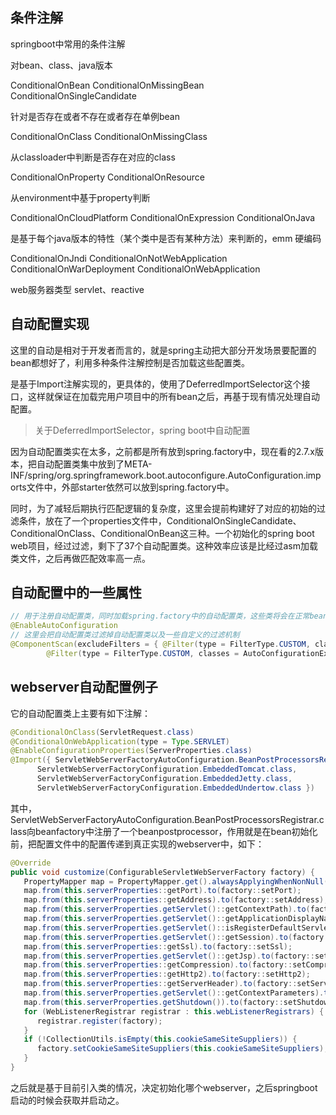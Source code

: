 ## 条件注解

springboot中常用的条件注解

对bean、class、java版本

ConditionalOnBean
ConditionalOnMissingBean
ConditionalOnSingleCandidate

针对是否存在或者不存在或者存在单例bean



ConditionalOnClass
ConditionalOnMissingClass

从classloader中判断是否存在对应的class



ConditionalOnProperty
ConditionalOnResource

从environment中基于property判断



ConditionalOnCloudPlatform
ConditionalOnExpression
ConditionalOnJava

是基于每个java版本的特性（某个类中是否有某种方法）来判断的，emm 硬编码

ConditionalOnJndi
ConditionalOnNotWebApplication
ConditionalOnWarDeployment
ConditionalOnWebApplication

web服务器类型 servlet、reactive

## 自动配置实现

这里的自动是相对于开发者而言的，就是spring主动把大部分开发场景要配置的bean都想好了，利用多种条件注解控制是否加载这些配置类。

是基于Import注解实现的，更具体的，使用了DeferredImportSelector这个接口，这样就保证在加载完用户项目中的所有bean之后，再基于现有情况处理自动配置。

>关于DeferredImportSelector，spring boot中自动配置

因为自动配置类实在太多，之前都是所有放到spring.factory中，现在看的2.7.x版本，把自动配置类集中放到了META-INF/spring/org.springframework.boot.autoconfigure.AutoConfiguration.imports文件中，外部starter依然可以放到spring.factory中。

同时，为了减轻后期执行匹配逻辑的复杂度，这里会提前构建好了对应的初始的过滤条件，放在了一个properties文件中，ConditionalOnSingleCandidate、ConditionalOnClass、ConditionalOnBean这三种。一个初始化的spring boot web项目，经过过滤，剩下了37个自动配置类。这种效率应该是比经过asm加载类文件，之后再做匹配效率高一点。

## 自动配置中的一些属性

```java
// 用于注册自动配置类，同时加载spring.factory中的自动配置类，这些类将会在正常bean都扫描完成之后再注册
@EnableAutoConfiguration
// 这里会把自动配置类过滤掉自动配置类以及一些自定义的过滤机制
@ComponentScan(excludeFilters = { @Filter(type = FilterType.CUSTOM, classes = TypeExcludeFilter.class),
		@Filter(type = FilterType.CUSTOM, classes = AutoConfigurationExcludeFilter.class) })


```

## webserver自动配置例子

它的自动配置类上主要有如下注解：

```java
@ConditionalOnClass(ServletRequest.class)
@ConditionalOnWebApplication(type = Type.SERVLET)
@EnableConfigurationProperties(ServerProperties.class)
@Import({ ServletWebServerFactoryAutoConfiguration.BeanPostProcessorsRegistrar.class,
      ServletWebServerFactoryConfiguration.EmbeddedTomcat.class,
      ServletWebServerFactoryConfiguration.EmbeddedJetty.class,
      ServletWebServerFactoryConfiguration.EmbeddedUndertow.class })
```

其中，ServletWebServerFactoryAutoConfiguration.BeanPostProcessorsRegistrar.class向beanfactory中注册了一个beanpostprocessor，作用就是在bean初始化前，把配置文件中的配置传递到真正实现的webserver中，如下：

```java
@Override
public void customize(ConfigurableServletWebServerFactory factory) {
   PropertyMapper map = PropertyMapper.get().alwaysApplyingWhenNonNull();
   map.from(this.serverProperties::getPort).to(factory::setPort);
   map.from(this.serverProperties::getAddress).to(factory::setAddress);
   map.from(this.serverProperties.getServlet()::getContextPath).to(factory::setContextPath);
   map.from(this.serverProperties.getServlet()::getApplicationDisplayName).to(factory::setDisplayName);
   map.from(this.serverProperties.getServlet()::isRegisterDefaultServlet).to(factory::setRegisterDefaultServlet);
   map.from(this.serverProperties.getServlet()::getSession).to(factory::setSession);
   map.from(this.serverProperties::getSsl).to(factory::setSsl);
   map.from(this.serverProperties.getServlet()::getJsp).to(factory::setJsp);
   map.from(this.serverProperties::getCompression).to(factory::setCompression);
   map.from(this.serverProperties::getHttp2).to(factory::setHttp2);
   map.from(this.serverProperties::getServerHeader).to(factory::setServerHeader);
   map.from(this.serverProperties.getServlet()::getContextParameters).to(factory::setInitParameters);
   map.from(this.serverProperties.getShutdown()).to(factory::setShutdown);
   for (WebListenerRegistrar registrar : this.webListenerRegistrars) {
      registrar.register(factory);
   }
   if (!CollectionUtils.isEmpty(this.cookieSameSiteSuppliers)) {
      factory.setCookieSameSiteSuppliers(this.cookieSameSiteSuppliers);
   }
}
```

之后就是基于目前引入类的情况，决定初始化哪个webserver，之后springboot启动的时候会获取并启动之。